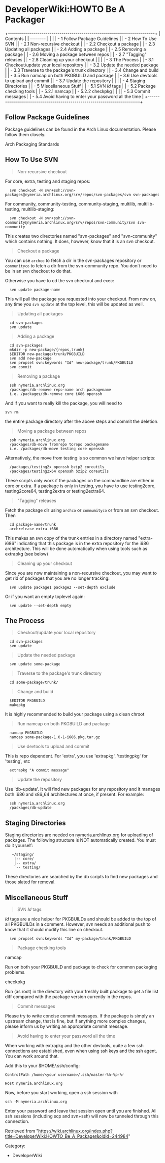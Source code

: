 DeveloperWiki:HOWTO Be A Packager
=================================

+--------------------------------------------------------------------------+
| Contents                                                                 |
| --------                                                                 |
|                                                                          |
| -   1 Follow Package Guidelines                                          |
| -   2 How To Use SVN                                                     |
|     -   2.1 Non-recursive checkout                                       |
|     -   2.2 Checkout a package                                           |
|     -   2.3 Updating all packages                                        |
|     -   2.4 Adding a package                                             |
|     -   2.5 Removing a package                                           |
|     -   2.6 Moving a package between repos                               |
|     -   2.7 "Tagging" releases                                           |
|     -   2.8 Cleaning up your checkout                                    |
|                                                                          |
| -   3 The Process                                                        |
|     -   3.1 Checkout/update your local repository                        |
|     -   3.2 Update the needed package                                    |
|     -   3.3 Traverse to the package's trunk directory                    |
|     -   3.4 Change and build                                             |
|     -   3.5 Run namcap on both PKGBUILD and package                      |
|     -   3.6 Use devtools to upload and commit                            |
|     -   3.7 Update the repository                                        |
|                                                                          |
| -   4 Staging Directories                                                |
| -   5 Miscellaneous Stuff                                                |
|     -   5.1 SVN $Id$ tags                                                |
|     -   5.2 Package checking tools                                       |
|         -   5.2.1 namcap                                                 |
|         -   5.2.2 checkpkg                                               |
|                                                                          |
|     -   5.3 Commit messages                                              |
|     -   5.4 Avoid having to enter your password all the time             |
+--------------------------------------------------------------------------+

Follow Package Guidelines
-------------------------

Package guidelines can be found in the Arch Linux documentation. Please
follow them closely.

Arch Packaging Standards

How To Use SVN
--------------

> Non-recursive checkout

For core, extra, testing and staging repos:

      svn checkout -N svn+ssh://svn-packages@nymeria.archlinux.org/srv/repos/svn-packages/svn svn-packages

For community, community-testing, community-staging, multilib,
multilib-testing, multilib-staging:

      svn checkout -N svn+ssh://svn-community@nymeria.archlinux.org/srv/repos/svn-community/svn svn-community

  
 This creates two directories named "svn-packages" and "svn-community"
which contains nothing. It does, however, know that it is an svn
checkout.

> Checkout a package

You can use `archco` to fetch a dir in the svn-packages repository or
`communityco` to fetch a dir from the svn-community repo. You don't need
to be in an svn checkout to do that.

Otherwise you have to cd the svn checkout and exec:

      svn update package-name

This will pull the package you requested into your checkout. From now
on, any time you `svn update` at the top level, this will be updated as
well.

> Updating all packages

      cd svn-packages
      svn update

> Adding a package

      cd svn-packages
      mkdir -p new-package/{repos,trunk}
      $EDITOR new-package/trunk/PKGBUILD
      svn add new-package
      svn propset svn:keywords "Id" new-package/trunk/PKGBUILD
      svn commit

> Removing a package

      ssh nymeria.archlinux.org
      /packages/db-remove repo-name arch packagename
      i.e. /packages/db-remove core i686 openssh 

And if you want to really kill the package, you will need to

    svn rm

the entire package directory after the above steps and commit the
deletion.

> Moving a package between repos

      ssh nymeria.archlinux.org
      /packages/db-move fromrepo torepo packagename
      i.e. /packages/db-move testing core openssh

Alternatively, the move from testing is so common we have helper
scripts:

      /packages/testing2x openssh bzip2 coreutils
      /packages/testing2x64 openssh bzip2 coreutils

These scripts only work if the packages on the commandline are either in
core or extra. If a package is only in testing, you have to use
testing2core, testing2core64, testing2extra or testing2extra64.

> "Tagging" releases

Fetch the package dir using `archco` or `communityco` or from an svn
checkout. Then

      cd package-name/trunk
      archrelease extra-i686

This makes an svn copy of the trunk entries in a directory named
"extra-i686" indicating that this package is in the extra repository for
the i686 architecture. This will be done automatically when using tools
such as extrapkg (see below)

> Cleaning up your checkout

Since you are now maintaining a non-recursive checkout, you may want to
get rid of packages that you are no longer tracking:

      svn update package1 package2 --set-depth exclude

Or if you want an empty toplevel again:

      svn update --set-depth empty

The Process
-----------

> Checkout/update your local repository

      cd svn-packages
      svn update

> Update the needed package

      svn update some-package

> Traverse to the package's trunk directory

      cd some-package/trunk/

> Change and build

      $EDITOR PKGBUILD
      makepkg

It is highly recommended to build your package using a clean chroot

> Run namcap on both PKGBUILD and package

      namcap PKGBUILD
      namcap some-package-1.0-1-i686.pkg.tar.gz

> Use devtools to upload and commit

This is repo dependent. For 'extra', you use 'extrapkg'. 'testingpkg'
for 'testing', etc

      extrapkg "A commit message"

> Update the repository

Use 'db-update'. It will find new packages for any repository and it
manages both i686 and x86_64 architectures at once, if present. For
example:

      ssh nymeria.archlinux.org
      /packages/db-update

Staging Directories
-------------------

Staging directories are needed on nymeria.archlinux.org for uploading of
packages. The following structure is NOT automatically created. You must
do it yourself:

       ~/staging/
        |-- core/
        |-- extra/
        `-- testing/

These directories are searched by the db scripts to find new packages
and those slated for removal.

Miscellaneous Stuff
-------------------

> SVN $Id$ tags

$Id$ tags are a nice helper for PKGBUILDs and should be added to the top
of all PKGBUILDs in a comment. However, svn needs an additional push to
know that it should modify this line on checkout.

      svn propset svn:keywords "Id" my-package/trunk/PKGBUILD

> Package checking tools

namcap

Run on both your PKGBUILD and package to check for common packaging
problems.

checkpkg

Run (as root) in the directory with your freshly built package to get a
file list diff compared with the package version currently in the repos.

> Commit messages

Please try to write concise commit messages. If the package is simply an
upstream change, that is fine, but if anything more complex changes,
please inform us by writing an appropriate commit message.

> Avoid having to enter your password all the time

When working with extrapkg and the other devtools, quite a few ssh
connections are established, even when using ssh keys and the ssh agent.
You can work around that.

Add this to your $HOME/.ssh/config:

    ControlPath /home/<your username>/.ssh/master-%h-%p-%r

    Host nymeria.archlinux.org

Now, before you start working, open a ssh session with

    ssh -M nymeria.archlinux.org

Enter your password and leave that session open until you are finished.
All ssh sessions (including scp and svn+ssh) will now be tunneled
through this connection.

Retrieved from
"https://wiki.archlinux.org/index.php?title=DeveloperWiki:HOWTO_Be_A_Packager&oldid=244984"

Category:

-   DeveloperWiki
